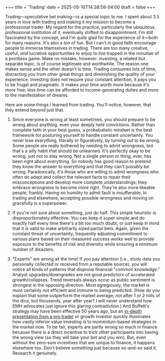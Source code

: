 +++
title = 'Trading'
date = 2025-05-10T14:38:58-04:00
draft = false
+++

Trading&mdash;speculative bet making&mdash;is a special topic to me. I spent about 3.5 years in love with trading and making it my mission to become a professional trader. My regard for the practice, particularly the ubiquitous, professional institution of it, eventually shifted to disappointment. I'm still fascinated by the concept, and I'm quite glad for the experience of it&mdash;both for many reasons. It's also a ton of fun. But I can't in good faith encourage people to immerse themselves in trading. There are too many creative, useful, _and_ lucrative opportunities to enjoy to live trapped in the minutiae of a pointless game. Make no mistake, however: investing, a related but separate topic, is of course legitimate and worthwhile. The reason one makes sense and the other doesn't is time. Trading consumes lots of time, distracting you from other great things and diminishing the quality of your experience. Investing does not require your constant attention, it pays you to be frugal and pragmatic. It makes your time worth more because it's more free; less time can be afforded to income-generating duties and more to the manifestation of dreams.

Here are some things I learned from trading. You'll notice, however, that they extend beyond just that.

1. Since everyone is wrong at least sometimes, you should prepare to be wrong about anything, even your deeply held convictions. Rather than complete faith in your best guess, a probabalistic mindset is the best framework for posturing yourself to handle constant uncertainty. You never lose everything, literally or figuratively, by turning out to be wrong. Some people are really bothered by needing to admit wrongness, but that's a silly habit that should be unlearned. It's perfectly okay to be wrong, just not to stay wrong. Not a single person or thing, ever, has been right about everything. So nobody has good reason to pretend they know the answer to everything and that they can't possibly be wrong. Paradoxically, it's those who are willing to admit wrongness who often do adapt and collect the relevant facts to repair their misconceptions and develop more complete understandings; they embrace wrongness to become more right. They're also more likeable people, frankly. Having no humility to admit fault is insufferable. In trading and elsewhere, accepting possible wrongness and moving on gracefully is a superpower.

2. If you're not sure about something, just do half. This simple heuristic is disproportionately effective. You can keep it super simple and do exactly half every time there's a bit too much doubt, or just keep in mind that it is valid to make arbitrarily sized partial bets. Again, given the constant threat of uncertainty, frequently adjusting commitment to various plans based on their measured success works well to provide exposure to the benefits of risk and diversity while ensuring a minimum number of disasters.

3. "Experts" are wrong all the time! If you pay attention (i.e., study data you personally collected or received from a reputable source), you will notice all kinds of patterns that disprove financial "common knowledge." Analyst upgrades/downgrades are not good predictors of accelerated growth/collapses. Trend reversals always occur as public sentiment is strongest in the opposing direction. Most egregiously, the market is most certainly _not_ efficient and immune to being predicted. (How do you explain that some outperform the market average, not after 1 or 2 rolls of the dice, but thousands, year after year? I will never understand how EMH advocates just ignore this glaring contradiction.) And Buffett's strategy may have been effective 50 years ago, but an [in-depth presentation from a pro trader](https://www.youtube.com/watch?v=xx8GvtAxilk) or growth investor quickly illuminates how vastly inferior value investing is to momentum-based strategies in the market now. To be fair, experts are partly wrong so much in finance because there is a direct incentive to trick other participants into having the wrong view (so they will take your bet and you win). But, even without the zero-sum incentives that are unique to finance, it happens elsewhere too. Don't believe something just because so-and-so said it. Research it genuinely.
